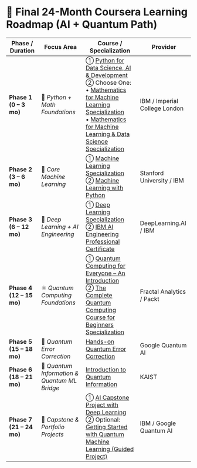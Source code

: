 # 🧭 Final 24-Month Coursera Learning Roadmap (AI + Quantum Path)

| **Phase / Duration** | **Focus Area** | **Course / Specialization** | **Provider** |
|-----------------------|----------------|------------------------------|---------------|
| **Phase 1 (0 – 3 mo)** | 🧮 *Python + Math Foundations* | ① [Python for Data Science, AI & Development](https://www.coursera.org/learn/python-for-applied-data-science-ai) <br>② Choose One:<br>• [Mathematics for Machine Learning Specialization](https://www.coursera.org/specializations/mathematics-machine-learning) <br>• [Mathematics for Machine Learning & Data Science Specialization](https://www.coursera.org/specializations/mathematics-for-machine-learning-and-data-science) | IBM / Imperial College London |
| **Phase 2 (3 – 6 mo)** | 🤖 *Core Machine Learning* | ① [Machine Learning Specialization](https://www.coursera.org/specializations/machine-learning-introduction) <br>② [Machine Learning with Python](https://www.coursera.org/learn/machine-learning-with-python) | Stanford University / IBM |
| **Phase 3 (6 – 12 mo)** | 🧠 *Deep Learning + AI Engineering* | ① [Deep Learning Specialization](https://www.coursera.org/specializations/deep-learning) <br>② [IBM AI Engineering Professional Certificate](https://www.coursera.org/professional-certificates/ai-engineer) | DeepLearning.AI / IBM |
| **Phase 4 (12 – 15 mo)** | ⚛️ *Quantum Computing Foundations* | ① [Quantum Computing for Everyone – An Introduction](https://www.coursera.org/learn/quantum-computing-for-everyone-an-introduction) <br>② [The Complete Quantum Computing Course for Beginners Specialization](https://www.coursera.org/specializations/packt-the-complete-quantum-computing-course-for-beginners) | Fractal Analytics / Packt |
| **Phase 5 (15 – 18 mo)** | 🧩 *Quantum Error Correction* | [Hands-on Quantum Error Correction](https://www.coursera.org/learn/quantum-error-correction) | Google Quantum AI |
| **Phase 6 (18 – 21 mo)** | 🔐 *Quantum Information & Quantum ML Bridge* | [Introduction to Quantum Information](https://www.coursera.org/learn/introduction-to-quantum-information) | KAIST |
| **Phase 7 (21 – 24 mo)** | 🚀 *Capstone & Portfolio Projects* | ① [AI Capstone Project with Deep Learning](https://www.coursera.org/learn/ai-deep-learning-capstone) <br>② Optional: [Getting Started with Quantum Machine Learning (Guided Project)](https://www.coursera.org/projects/getting-started-with-quantum-machine-learning) | IBM / Google Quantum AI |
